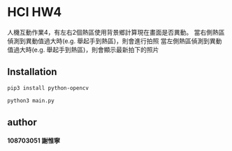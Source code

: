 # HCI HW4

人機互動作業4，有左右2個熱區使用背景鄉計算現在畫面是否異動。
當右側熱區偵測到異動值過大時(e.g. 舉起手到熱區)，則會進行拍照
當左側熱區偵測到異動值過大時(e.g. 舉起手到熱區)，則會顯示最新拍下的照片

## Installation

```bash
pip3 install python-opencv
```

```bash
python3 main.py
```

## author

#### 108703051 謝惟寧
